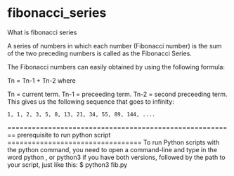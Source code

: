 # fibonacci_series

What is fibonacci series

A series of numbers in which each number (Fibonacci number) is the sum of the two preceding numbers is called as the Fibonacci Series.

The Fibonacci numbers can easily obtained by using the following formula:

  Tn = Tn-1 + Tn-2 
where

Tn = current term.
Tn-1 = preceeding term.
Tn-2 = second preceeding term.
This gives us the following sequence that goes to infinity:

    1, 1, 2, 3, 5, 8, 13, 21, 34, 55, 89, 144, ....
    
========================================================
    prerequisite to run python script
    =================================
    To run Python scripts with the python command, you need to open a command-line and type in the word python , or python3 if you have both versions, followed by the path to your script, just like this: $ python3 fib.py
